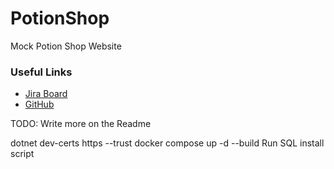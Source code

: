 # PotionShop

Mock Potion Shop Website

### Useful Links

-   [Jira Board](https://potionshoppe.atlassian.net/jira/software/projects/PS/boards/2)
-   [GitHub](https://github.com/devMichaelREdwards/PotionShoppe)

TODO: Write more on the Readme

dotnet dev-certs https --trust
docker compose up -d --build
Run SQL install script
